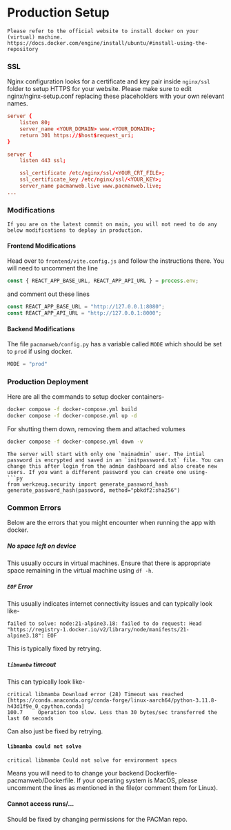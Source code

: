 # Production Setup
```{note}
Please refer to the official website to install docker on your (virtual) machine.
https://docs.docker.com/engine/install/ubuntu/#install-using-the-repository 
```

### SSL
Nginx configuration looks for a certificate and key pair inside `nginx/ssl` folder to setup HTTPS for your website. Please make sure to edit nginx/nginx-setup.conf replacing these placeholders with your own relevant names. 

```conf
server {
    listen 80;
    server_name <YOUR_DOMAIN> www.<YOUR_DOMAIN>;
    return 301 https://$host$request_uri;
}

server {
    listen 443 ssl;

    ssl_certificate /etc/nginx/ssl/<YOUR_CRT_FILE>;
    ssl_certificate_key /etc/nginx/ssl/<YOUR_KEY>;
    server_name pacmanweb.live www.pacmanweb.live;
...
```

### Modifications
```{warning}
If you are on the latest commit on main, you will not need to do any below modifications to deploy in production.
```
#### Frontend Modifications
Head over to `frontend/vite.config.js` and follow the instructions there.
You will need to uncomment the line
```js
const { REACT_APP_BASE_URL, REACT_APP_API_URL } = process.env;
```
and comment out these lines
```js
const REACT_APP_BASE_URL = "http://127.0.0.1:8080";
const REACT_APP_API_URL = "http://127.0.0.1:8000";
```

#### Backend Modifications
The file `pacmanweb/config.py` has a variable called `MODE` which should be set to `prod` if using docker.
```py
MODE = "prod"
```

### Production Deployment
Here are all the commands to setup docker containers-
```bash
docker compose -f docker-compose.yml build
docker compose -f docker-compose.yml up -d
```
For shutting them down, removing them and attached volumes
```bash
docker compose -f docker-compose.yml down -v
```

```{note}
The server will start with only one `mainadmin` user. The intial password is encrypted and saved in an `initpassword.txt` file. You can change this after login from the admin dashboard and also create new users. If you want a different password you can create one using-
```py
from werkzeug.security import generate_password_hash
generate_password_hash(password, method="pbkdf2:sha256")
```

### Common Errors
Below are the errors that you might encounter when running the app with docker.

##### No space left on device
This usually occurs in virtual machines. Ensure that there is appropriate space remaining in the virtual machine using `df -h`. 

##### `EOF` Error
This usually indicates internet connectivity issues and can typically look like-
```
failed to solve: node:21-alpine3.18: failed to do request: Head "https://registry-1.docker.io/v2/library/node/manifests/21-alpine3.18": EOF
```
This is typically fixed by retrying.


##### `libmamba` timeout
This can typically look like-
```
critical libmamba Download error (28) Timeout was reached [https://conda.anaconda.org/conda-forge/linux-aarch64/python-3.11.8-h43d1f9e_0_cpython.conda]
100.7     Operation too slow. Less than 30 bytes/sec transferred the last 60 seconds
```
Can also just be fixed by retrying.

#### `libmamba could not solve`
```
critical libmamba Could not solve for environment specs
```
Means you will need to to change your backend Dockerfile- pacmanweb/Dockerfile. If your operating system is MacOS, please uncomment the lines as mentioned in the file(or comment them for Linux).

#### Cannot access runs/...
Should be fixed by changing permissions for the PACMan repo.

